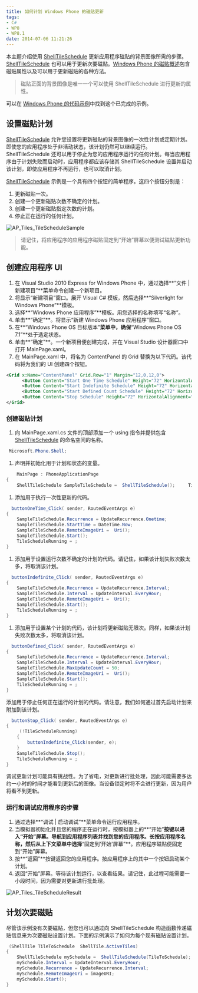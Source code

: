 ```yaml
---
title: 如何计划 Windows Phone 的磁贴更新
tags:
- C#
- WP8
- WP8.1
date: 2014-07-06 11:21:26
---
```


本主题介绍使用 [ShellTileSchedule](http://msdn.microsoft.com/zh-cn/library/microsoft.phone.shell.shelltileschedule.aspx) 更新应用程序磁贴的背景图像所需的步骤。[ShellTileSchedule](http://msdn.microsoft.com/zh-cn/library/microsoft.phone.shell.shelltileschedule.aspx) 也可以用于更新次要磁贴。[Windows Phone 的磁贴概述](http://msdn.microsoft.com/zh-cn/library/hh202948.aspx)包含磁贴属性以及可以用于更新磁贴的各种方法。

> 磁贴正面的背景图像是唯一一个可以使用 ShellTileSchedule 进行更新的属性。

可以在 [Windows Phone 的代码示例](http://msdn.microsoft.com/zhcn/library/ff431744.aspx)中找到这个已完成的示例。

<!--more-->
## 设置磁贴计划

[ShellTileSchedule](http://msdn.microsoft.com/zh-cn/library/microsoft.phone.shell.shelltileschedule.aspx) 允许您设置将更新磁贴的背景图像的一次性计划或定期计划。即使您的应用程序处于非活动状态，该计划仍然可以继续运行。ShellTileSchedule 还可以用于停止为您的应用程序运行的任何计划。每当应用程序由于计划失败而启动时，应用程序都应该存储其 ShellTileSchedule 设置并启动该计划，即使应用程序不再运行，也可以取消计划。

[ShellTileSchedule](http://msdn.microsoft.com/zh-cn/library/microsoft.phone.shell.shelltileschedule.aspx) 示例是一个具有四个按钮的简单程序。这四个按钮分别是：

1.  更新磁贴一次。
2.  创建一个更新磁贴次数不确定的计划。
3.  创建一个更新磁贴指定次数的计划。
4.  停止正在运行的任何计划。

![AP_Tiles_TileScheduleSample](/images/IC505451.jpg)
      
> 请记住，将应用程序的应用程序磁贴固定到“开始”屏幕以便测试磁贴更新功能。


## 创建应用程序 UI

1.  在 Visual Studio 2010 Express for Windows Phone 中，通过选择**“文件 | 新建项目”**菜单命令创建一个新项目。
2.  将显示“新建项目”窗口。展开 Visual C# 模板，然后选择**“Silverlight for Windows Phone”**模板。
3.  选择**“Windows Phone 应用程序”**模板。用您选择的名称填写“名称”。
4.  单击**“确定”**。将显示“新建 Windows Phone 应用程序”窗口。
5.  在**“Windows Phone OS 目标版本”**菜单中，确保**“Windows Phone OS 7.1”**处于选定状态。
6.  单击**“确定”**。一个新项目便创建完成，并在 Visual Studio 设计器窗口中打开 MainPage.xaml。
7.  在 MainPage.xaml 中，将名为 ContentPanel 的 Grid 替换为以下代码。该代码将为我们的 UI 创建四个按钮。

```xml
<Grid x:Name="ContentPanel" Grid.Row="1" Margin="12,0,12,0">
      <Button Content="Start One Time Schedule" Height="72" HorizontalAlignment="Center" Margin="38,42,38,0" Name="buttonOneTime" VerticalAlignment="Top" Width="400" Click="buttonOneTime_Click" />
      <Button Content="Start Indefinite Schedule" Height="72" HorizontalAlignment="Center"  Margin="38,120,38,0" Name="buttonIndefinite" VerticalAlignment="Top" Width="400" Click="buttonIndefinite_Click" />
      <Button Content="Start Defined Count Schedule" Height="72" HorizontalAlignment="Center"  Margin="38,198,38,0" Name="buttonDefined" VerticalAlignment="Top" Width="400"  Click="buttonDefined_Click"/>
      <Button Content="Stop Schedule" Height="72" HorizontalAlignment="Center" Margin="38,276,38,0" Name="buttonStop" VerticalAlignment="Top" Width="400" Click="buttonStop_Click" />
</Grid>
```

### 创建磁贴计划


1.  向 MainPage.xaml.cs 文件的顶部添加一个 using 指令并提供包含 [ShellTileSchedule]( http://msdn.microsoft.com/zh-cn/library/microsoft.phone.shell.shelltileschedule.aspx) 的命名空间的名称。

```csharp
 Microsoft.Phone.Shell;
```

1.  声明并初始化用于计划和状态的变量。


```csharp
    MainPage : PhoneApplicationPage
{
    ShellTileSchedule SampleTileSchedule =  ShellTileSchedule();     TileScheduleRunning = ;
```

1.  添加用于执行一次性更新的代码。

```csharp
  buttonOneTime_Click( sender, RoutedEventArgs e)
{    
    SampleTileSchedule.Recurrence = UpdateRecurrence.Onetime;    
    SampleTileSchedule.StartTime = DateTime.Now;
    SampleTileSchedule.RemoteImageUri =  Uri();
    SampleTileSchedule.Start();
    TileScheduleRunning = ;
}
```
1.  添加用于设置运行次数不确定的计划的代码。请记住，如果该计划失败次数太多，将取消该计划。

```csharp
  buttonIndefinite_Click( sender, RoutedEventArgs e)
{    
    SampleTileSchedule.Recurrence = UpdateRecurrence.Interval;    
    SampleTileSchedule.Interval = UpdateInterval.EveryHour;
    SampleTileSchedule.RemoteImageUri =  Uri();
    SampleTileSchedule.Start();
    TileScheduleRunning = ;
}
```

1.  添加用于设置某个计划的代码，该计划将更新磁贴无限次。同样，如果该计划失败次数太多，将取消该计划。

```csharp
  buttonDefined_Click( sender, RoutedEventArgs e)
{    
    SampleTileSchedule.Recurrence = UpdateRecurrence.Interval;    
    SampleTileSchedule.Interval = UpdateInterval.EveryHour;    
    SampleTileSchedule.MaxUpdateCount = 50;
    SampleTileSchedule.RemoteImageUri =  Uri();
    SampleTileSchedule.Start();
    TileScheduleRunning = ;
}
```

添加用于停止任何正在运行的计划的代码。请注意，我们如何通过首先启动计划来附加到该计划。

```csharp
  buttonStop_Click( sender, RoutedEventArgs e)
{    
     (!TileScheduleRunning)
    {
        buttonIndefinite_Click(sender, e);
    }
    SampleTileSchedule.Stop();
    TileScheduleRunning = ;
}
```

调试更新计划可能具有挑战性。为了省电，对更新进行批处理，因此可能需要多达约一小时的时间才能看到更新后的图像。当设备锁定时将不会进行更新，因为用户将看不到更新。

### 运行和调试应用程序的步骤



1.  通过选择**“调试 | 启动调试”**菜单命令运行应用程序。
2.  当模拟器初始化并且您的程序正在运行时，按模拟器上的**“开始”**按键以进入“开始”屏幕。导航到应用程序列表并找到您的应用程序。长按应用程序名称，然后从上下文菜单中选择**“固定到‘开始'屏幕”**。应用程序磁贴便固定到“开始”屏幕。
3.  按**“返回”**按键返回您的应用程序。按应用程序上的其中一个按钮启动某个计划。
4.  返回“开始”屏幕。等待该计划运行，以查看结果。请记住，此过程可能需要一小段时间，因为需要对更新进行批处理。

![AP_Tiles_TileScheduleResult](/images/IC505452.jpg)

## 计划次要磁贴

尽管该示例没有次要磁贴，但您也可以通过向 ShellTileSchedule 构造函数传递磁贴信息来为次要磁贴设置计划。下面的示例演示了如何为每个现有磁贴设置计划。

```csharp
 (ShellTile TileToSchedule  ShellTile.ActiveTiles)
{
    ShellTileSchedule mySchedule =  ShellTileSchedule(TileToSchedule);
    mySchedule.Interval = UpdateInterval.EveryHour;
    mySchedule.Recurrence = UpdateRecurrence.Interval;
    mySchedule.RemoteImageUri = imageURI;
    mySchedule.Start();
}
```
